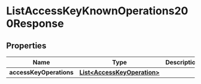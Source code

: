 

# ListAccessKeyKnownOperations200Response


## Properties

| Name | Type | Description | Notes |
|------------ | ------------- | ------------- | -------------|
|**accessKeyOperations** | [**List&lt;AccessKeyOperation&gt;**](AccessKeyOperation.md) |  |  [optional] |



